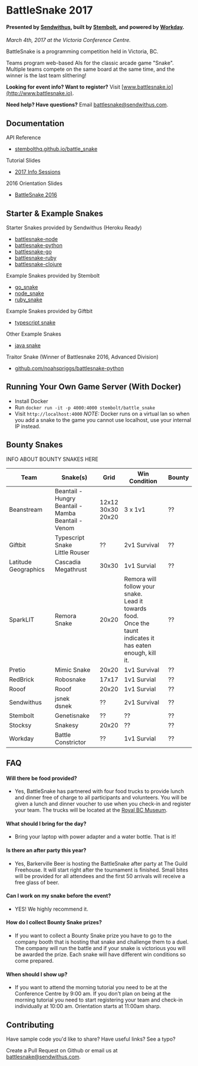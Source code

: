 BattleSnake 2017
================

#### Presented by [Sendwithus](https://www.sendwithus.com), built by [Stembolt](https://stembolt.com/), and powered by [Workday](https://www.workday.com/).

_March 4th, 2017 at the Victoria Conference Centre._

BattleSnake is a programming competition held in Victoria, BC.

Teams program web-based AIs for the classic arcade game "Snake". Multiple teams compete on the same board at the same time, and the winner is the last team slithering!

__Looking for event info? Want to register?__ Visit [www.battlesnake.io](http://www.battlesnake.io).

__Need help? Have questions?__ Email [battlesnake@sendwithus.com](mailto:battlesnake@sendwithus.com).

## Documentation

API Reference
* [stembolthq.github.io/battle_snake](https://stembolthq.github.io/battle_snake/)

Tutorial Slides
* [2017 Info Sessions](http://sendwithus.github.io/battlesnake/present/#/)

2016 Orientation Slides
* [BattleSnake 2016](https://docs.google.com/presentation/d/1iD2xZthNFaWeNfgPr6KjR8e7O80Pua9mdQje3i8782A/edit?usp=sharing)

## Starter & Example Snakes

Starter Snakes provided by Sendwithus (Heroku Ready)
* [battlesnake-node](https://github.com/sendwithus/battlesnake-node)
* [battlesnake-python](https://github.com/sendwithus/battlesnake-python)
* [battlesnake-go](https://github.com/sendwithus/battlesnake-go)
* [battlesnake-ruby](https://github.com/sendwithus/battlesnake-ruby)
* [battlesnake-clojure](https://github.com/sendwithus/battlesnake-clojure)

Example Snakes provided by Stembolt
* [go_snake](https://github.com/StemboltHQ/battle_snake/tree/master/examples/go_snake)
* [node_snake](https://github.com/StemboltHQ/battle_snake/tree/master/examples/node_snake)
* [ruby_snake](https://github.com/StemboltHQ/battle_snake/tree/master/examples/ruby_snake)

Example Snakes provided by Giftbit
* [typescript snake](https://github.com/Giftbit/battlesnake-node-typescript)

Other Example Snakes
* [java snake](https://github.com/tflinz/BasicBattleSnake)

Traitor Snake (Winner of Battlesnake 2016, Advanced Division)
* [github.com/noahspriggs/battlesnake-python](https://github.com/noahspriggs/battlesnake-python)

## Running Your Own Game Server (With Docker)
* Install Docker
* Run `docker run -it -p 4000:4000 stembolt/battle_snake`
* Visit `http://localhost:4000` *NOTE:* Docker runs on a virtual lan so when you add a snake to the game you cannot use localhost, use your internal IP instead.

## Bounty Snakes

INFO ABOUT BOUNTY SNAKES HERE

| Team | Snake(s) | Grid | Win Condition | Bounty |
| --- | --- | --- | --- | --- |
| Beanstream | Beantail - Hungry<br>Beantail - Mamba<br>Beantail - Venom | 12x12 <br> 30x30 <br> 20x20 | 3 x 1v1 | ?? |
| Giftbit | Typescript Snake <br> Little Rouser | ?? | 2v1 Survival | ?? |
| Latitude Geographics | Cascadia Megathrust | 30x30 | 1v1 Survial | ?? |
| SparkLIT | Remora Snake | 20x20 | Remora will follow your snake. <br> Lead it towards food. <br> Once the taunt indicates it <br> has eaten enough, kill it. | ?? |
| Pretio | Mimic Snake | 20x20 | 1v1 Survival | ?? |
| RedBrick | Robosnake | 17x17 | 1v1 Survial | ?? |
| Rooof | Rooof | 20x20 | 1v1 Survial | ?? |
| Sendwithus | jsnek <br> dsnek | ?? | 2v1 Survival | ?? |
| Stembolt | Genetisnake | ?? | ?? | ?? |
| Stocksy | Snakesy | 20x20 | ?? | ?? |
| Workday | Battle Constrictor | ?? | 1v1 Survial | ?? |

## FAQ

#### Will there be food provided?
* Yes, BattleSnake has partnered with four food trucks to provide lunch and dinner free of charge to all participants and volunteers. You will be given a lunch and dinner voucher to use when you check-in and register your team. The trucks will be located at the [Royal BC Museum](http://royalbcmuseum.bc.ca/visit/plan-your-visit/eat-drink). 

#### What should I bring for the day?
* Bring your laptop with power adapter and a water bottle. That is it!

#### Is there an after party this year?
* Yes, Barkerville Beer is hosting the BattleSnake after party at The Guild Freehouse. It will start right after the tournament is finished. Small bites will be provided for all attendees and the first 50 arrivals will receive a free glass of beer. 

#### Can I work on my snake before the event?
* YES! We highly recommend it. 

#### How do I collect Bounty Snake prizes?
* If you want to collect a Bounty Snake prize you have to go to the company booth that is hosting that snake and challenge them to a duel. The company will run the battle and if your snake is victorious you will be awarded the prize. Each snake will have different win conditions so come prepared.

#### When should I show up?
* If you want to attend the morning tutorial you need to be at the Conference Centre by 9:00 am. If you don't plan on being at the morning tutorial you need to start registering your team and check-in individually at 10:00 am. Orientation starts at 11:00am sharp. 

## Contributing

Have sample code you'd like to share? Have useful links? See a typo?

Create a Pull Request on Github or email us at [battlesnake@sendwithus.com](mailto:battlesnake@sendwithus.com).


